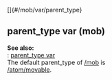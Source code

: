 []{#/mob/var/parent_type}    
## parent_type var (mob)    
**See also:**    
:   [parent_type var](/ref/datum/var/parent_type/parent_type.md)    
The default parent_type of [/mob](/ref/mob/mob.md) is    
[/atom/movable](/ref/atom/movable/movable.md).  
